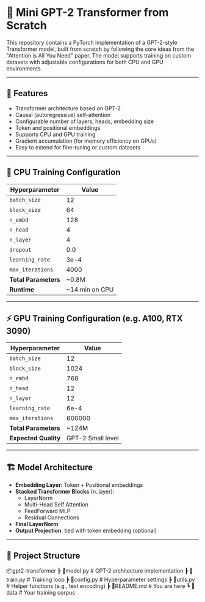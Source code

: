 # 🧠 Mini GPT-2 Transformer from Scratch

This repository contains a PyTorch implementation of a GPT-2-style Transformer model, built from scratch by following the core ideas from the "Attention is All You Need" paper. The model supports training on custom datasets with adjustable configurations for both CPU and GPU environments.

---

## 🚀 Features

- Transformer architecture based on GPT-2
- Causal (autoregressive) self-attention
- Configurable number of layers, heads, embedding size
- Token and positional embeddings
- Supports CPU and GPU training
- Gradient accumulation (for memory efficiency on GPUs)
- Easy to extend for fine-tuning or custom datasets

---

## 🧪 CPU Training Configuration

| Hyperparameter       | Value    |
|----------------------|----------|
| `batch_size`         | 12       |
| `block_size`         | 64       |
| `n_embd`             | 128      |
| `n_head`             | 4        |
| `n_layer`            | 4        |
| `dropout`            | 0.0      |
| `learning_rate`      | 3e-4     |
| `max_iterations`     | 4000     |
| **Total Parameters** | ~0.8M    |
| **Runtime**          | ~14 min on CPU |

---

## ⚡ GPU Training Configuration (e.g. A100, RTX 3090)

| Hyperparameter       | Value    |
|----------------------|----------|
| `batch_size`         | 12       |
| `block_size`         | 1024     |
| `n_embd`             | 768      |
| `n_head`             | 12       |
| `n_layer`            | 12       |
| `learning_rate`      | 6e-4     |
| `max_iterations`     | 600000   |
| **Total Parameters** | ~124M    |
| **Expected Quality** | GPT-2 Small level |

---

## 🏗️ Model Architecture

- **Embedding Layer**: Token + Positional embeddings
- **Stacked Transformer Blocks** (n_layer):
  - LayerNorm
  - Multi-Head Self Attention
  - FeedForward MLP
  - Residual Connections
- **Final LayerNorm**
- **Output Projection**: tied with token embedding (optional)

---

## 📂 Project Structure

📦gpt2-transformer
┣ 📜model.py # GPT-2 architecture implementation
┣ 📜train.py # Training loop
┣ 📜config.py # Hyperparameter settings
┣ 📜utils.py # Helper functions (e.g., text encoding)
┣ 📜README.md # You are here
┗ 📂data # Your training corpus
